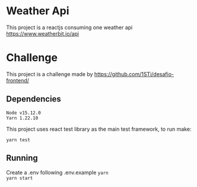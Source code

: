 # Weather Api
This project is a reactjs consuming one weather api https://www.weatherbit.io/api

# Challenge
This project is a challenge made by https://github.com/1STi/desafio-frontend/

## Dependencies
``Node v15.12.0``<br />
``Yarn 1.22.10`` <br />



This project uses react test library as the main test framework, to run make:

`` yarn test ``

## Running

Create a .env following .env.example
``yarn``<br/>
``yarn start``
